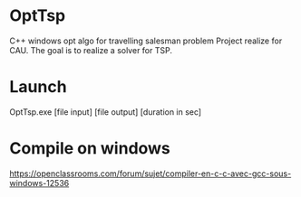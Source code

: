 # OptTsp
C++ windows opt algo for travelling salesman problem
Project realize for CAU. The goal is to realize a solver for TSP.

# Launch
OptTsp.exe [file input] [file output] [duration in sec]

# Compile on windows
https://openclassrooms.com/forum/sujet/compiler-en-c-c-avec-gcc-sous-windows-12536

